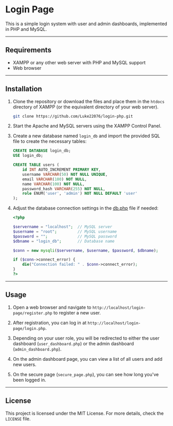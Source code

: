 # Login Page

This is a simple login system with user and admin dashboards, implemented in PHP and MySQL.

---

## Requirements

- XAMPP or any other web server with PHP and MySQL support
- Web browser

---

## Installation

1. Clone the repository or download the files and place them in the `htdocs` directory of XAMPP (or the equivalent directory of your web server).

    ```sh
    git clone https://github.com/Luke22076/login-php.git
    ```

2. Start the Apache and MySQL servers using the XAMPP Control Panel.

3. Create a new database named `login_db` and import the provided SQL file to create the necessary tables:

    ```sql
    CREATE DATABASE login_db;
    USE login_db;

    CREATE TABLE users (
        id INT AUTO_INCREMENT PRIMARY KEY,
        username VARCHAR(50) NOT NULL UNIQUE,
        email VARCHAR(100) NOT NULL,
        name VARCHAR(100) NOT NULL,
        password_hash VARCHAR(255) NOT NULL,
        role ENUM('user', 'admin') NOT NULL DEFAULT 'user'
    );
    ```

4. Adjust the database connection settings in the [db.php](http://_vscodecontentref_/8) file if needed:

    ```php
    <?php

    $servername = "localhost";  // MySQL server
    $username = "root";         // MySQL username
    $password = "";             // MySQL password
    $dbname = "login_db";       // Database name

    $conn = new mysqli($servername, $username, $password, $dbname);

    if ($conn->connect_error) {
        die("Connection failed: " . $conn->connect_error);
    }
    ?>
    ```

---

## Usage

1. Open a web browser and navigate to `http://localhost/login-page/register.php` to register a new user.

2. After registration, you can log in at `http://localhost/login-page/login.php`.

3. Depending on your user role, you will be redirected to either the user dashboard (`user_dashboard.php`) or the admin dashboard (`admin_dashboard.php`).

4. On the admin dashboard page, you can view a list of all users and add new users.

5. On the secure page (`secure_page.php`), you can see how long you've been logged in.

---

## License

This project is licensed under the MIT License. For more details, check the `LICENSE` file.
